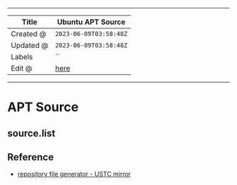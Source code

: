 -----

| Title     | Ubuntu APT Source                                    |
| --------- | ---------------------------------------------------- |
| Created @ | `2023-06-09T03:58:48Z`                               |
| Updated @ | `2023-06-09T03:58:48Z`                               |
| Labels    | \`\`                                                 |
| Edit @    | [here](https://github.com/junxnone/linux/issues/119) |

-----

# APT Source

## source.list

## Reference

  - [repository file generator - USTC
    mirror](https://mirrors.ustc.edu.cn/repogen/)
